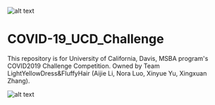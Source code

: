 ![alt text](https://harfordcountyhealth.com/wp-content/uploads/2020/01/home-banner.jpg "COVID-19 Banner")
# COVID-19_UCD_Challenge
This repository is for University of California, Davis, MSBA program's COVID2019 Challenge Competition. Owned by Team LightYellowDress&amp;FluffyHair (Aijie Li, Nora Luo, Xinyue Yu, Xingxuan Zhang). 

![alt text](https://github.com/xxz-jessica/COVID-19_UCD_Challenge/blob/master/framework.JPG)
